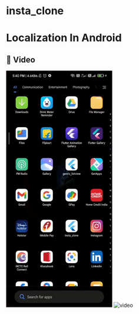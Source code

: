 # insta_clone

# Localization In Android

## :camera_flash: Video
![video](example/instaclonegif.gif)
![video](example/gif2.gif)
